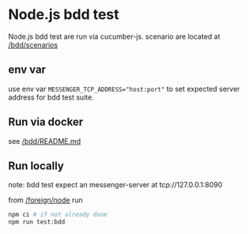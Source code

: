 
# Node.js bdd test

Node.js bdd test are run via cucumber-js.
scenario are located at [/bdd/scenarios](../../../../bdd/scenarios)

## env var

use env var `MESSENGER_TCP_ADDRESS="host:port"` to set expected server address for bdd test suite.

## Run via docker

see [/bdd/README.md](../../../../bdd/README.md)

## Run locally

note: bdd test expect an messenger-server at tcp://127.0.0.1:8090

from [/foreign/node](../../) run

```bash
npm ci # if not already done
npm run test:bdd
```
